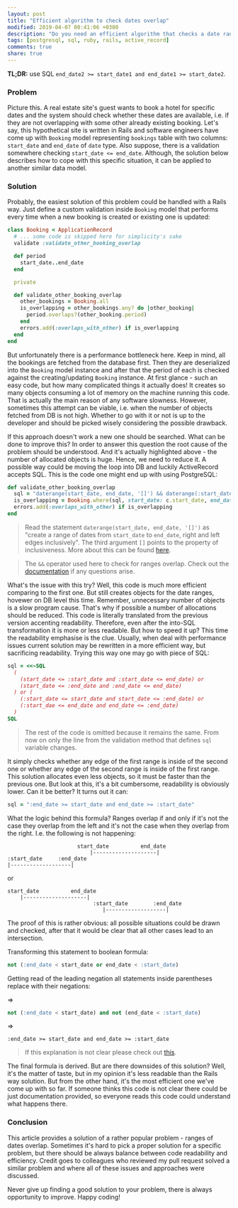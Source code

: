 ```yaml
---
layout: post
title: "Efficient algorithm to check dates overlap"
modified: 2019-04-07 00:41:06 +0300
description: "Do you need an efficient algorithm that checks a date range overlapping with some denoted set of date ranges? This article explains how to solve this problem with a subtle approach."
tags: [postgresql, sql, ruby, rails, active_record]
comments: true
share: true
---
```


**TL;DR:** use SQL `end_date2 >= start_date1 and end_date1 >= start_date2`.

### Problem

Picture this. A real estate site's guest wants to book a hotel for specific dates and the system should check whether these dates are available, i.e. if they are not overlapping with some other already existing booking. Let's say, this hypothetical site is written in Rails and software engineers have come up with `Booking` model representing `bookings` table with two columns: `start_date` and `end_date` of `date` type. Also suppose, there is a validation somewhere checking `start_date <= end_date`. Although, the solution below describes how to cope with this specific situation, it can be applied to another similar data model.

### Solution

Probably, the easiest solution of this problem could be handled with a Rails way. Just define a custom validation inside `Booking` model that performs every time when a new booking is created or existing one is updated:

```ruby
class Booking < ApplicationRecord
  # ... some code is skipped here for simplicity's sake
  validate :validate_other_booking_overlap

  def period
    start_date..end_date
  end

  private

  def validate_other_booking_overlap
    other_bookings = Booking.all
    is_overlapping = other_bookings.any? do |other_booking|
      period.overlaps?(other_booking.period)
    end
    errors.add(:overlaps_with_other) if is_overlapping
  end
end
```

But unfortunately there is a performance bottleneck here. Keep in mind, all the bookings are fetched from the database first. Then they are deserialized into the `Booking` model instance and after that the period of each is checked against the creating/updating `Booking` instance. At first glance - such an easy code, but how many complicated things it actually does! It creates so many objects consuming a lot of memory on the machine running this code. That is actually the main reason of any software slowness. However, sometimes this attempt can be viable, i.e. when the number of objects fetched from DB is not high. Whether to go with it or not is up to the developer and should be picked wisely considering the possible drawback.

If this approach doesn't work a new one should be searched. What can be done to improve this? In order to answer this question the root cause of the problem should be understood. And it's actually highlighted above - the number of allocated objects is huge. Hence, we need to reduce it. A possible way could be moving the loop into DB and luckily ActiveRecord accepts SQL. This is the code one might end up with using PostgreSQL:

```ruby
def validate_other_booking_overlap
  sql = "daterange(start_date, end_date, '[]') && daterange(:start_date, :end_date, '[]')"
  is_overlapping = Booking.where(sql, start_date: c.start_date, end_date: c.end_date).exists?
  errors.add(:overlaps_with_other) if is_overlapping
end
```

> Read the statement `daterange(start_date, end_date, '[]')` as "create a range of dates from `start_date` to `end_date`, right and left edges inclusively". The third argument `[]` points to the property of inclusiveness. More about this can be found [here](https://www.postgresql.org/docs/9.3/rangetypes.html).

> The `&&` operator used here to check for ranges overlap. Check out the [documentation](https://www.postgresql.org/docs/9.3/functions-range.html) if any questions arise.

What's the issue with this try? Well, this code is much more efficient comparing to the first one. But still creates objects for the date ranges, hovewer on DB level this time. Remember, unnecessary number of objects is a slow program cause. That's why if possible a number of allocations should be reduced. This code is literally translated from the previous version accenting readability. Therefore, even after the into-SQL transformation it is more or less readable. But how to speed it up? This time the readability emphasise is the clue. Usually, when deal with performance issues current solution may be rewritten in a more efficient way, but sacrificing readability. Trying this way one may go with piece of SQL:

```ruby
sql = <<~SQL
  (
    (start_date <= :start_date and :start_date <= end_date) or
    (start_date <= :end_date and :end_date <= end_date)
  ) or (
    (:start_date <= start_date and start_date <= :end_date) or
    (:start_dae <= end_date and end_date <= :end_date)
  )
SQL
```
> The rest of the code is omitted because it remains the same. From now on only the line from the validation method that defines `sql` variable changes.

It simply checks whether any edge of the first range is inside of the second one or whether any edge of the second range is inside of the first range. This solution allocates even less objects, so it must be faster than the previous one. But look at this, it's a bit cumbersome, readability is obviously lower. Can it be better? It turns out it can:

```ruby
sql = ":end_date >= start_date and end_date >= :start_date"
```

What the logic behind this formula? Ranges overlap if and only if it's not the case they overlap from the left and it's not the case when they overlap from the right. I.e. the following is not happening:

```
                      start_date          end_date
                          |--------------------|
:start_date     :end_date
|-------------------|
```

or

```
start_date          end_date
    |--------------------|
                           :start_date        :end_date
                              |-------------------|
```

The proof of this is rather obvious: all possible situations could be drawn and checked, after that it would be clear that all other cases lead to an intersection.

Transforming this statement to boolean formula:

```sql
not (:end_date < start_date or end_date < :start_date)
```

Getting read of the leading negation all statements inside parentheses replace with their negations:

=>
```sql
not (:end_date < start_date) and not (end_date < :start_date)
```
=>
```
:end_date >= start_date and end_date >= :start_date
```

> If this explanation is not clear please check out [this](https://stackoverflow.com/questions/3269434).

The final formula is derived. But are there downsides of this solution? Well, it's the matter of taste, but in my opinion it's less readable than the Rails way solution. But from the other hand, it's the most efficient one we've come up with so far. If someone thinks this code is not clear there could be just documentation provided, so everyone reads this code could understand what happens there.

### Conclusion

This article provides a solution of a rather popular problem - ranges of dates overlap. Sometimes it's hard to pick a proper solution for a specific problem, but there should be always balance between code readability and efficiency. Credit goes to colleagues who reviewed my pull request solved a similar problem and where all of these issues and approaches were discussed.

Never give up finding a good solution to your problem, there is always opportunity to improve. Happy coding!
